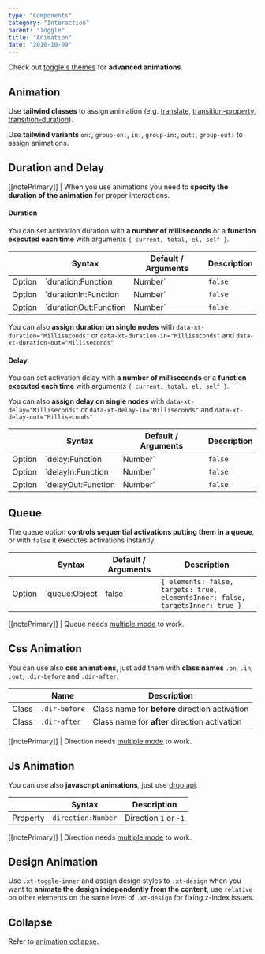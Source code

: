 ```yaml
---
type: "Components"
category: "Interaction"
parent: "Toggle"
title: "Animation"
date: "2010-10-09"
---
```


Check out [toggle's themes](/themes/toggl) for **advanced animations**.

## Animation

Use **tailwind classes** to assign animation (e.g. [translate](https://tailwindcss.com/docs/translate), [transition-property](https://tailwindcss.com/docs/transition-property), [transition-duration](https://tailwindcss.com/docs/transition-duration)).

Use **tailwind variants** `on:`, `group-on:`, `in:`, `group-in:`, `out:`, `group-out:` to assign animations.

<demo>
  <demoinline src="demos/components/toggle/animation">
  </demoinline>
</demo>

## Duration and Delay

[[notePrimary]]
| When you use animations you need to **specity the duration of the animation** for proper interactions.

#### Duration

You can set activation duration with **a number of milliseconds** or a **function executed each time** with arguments `{ current, total, el, self }`.

<div class="xt-overflow-sub overflow-y-hidden overflow-x-scroll my-5 xt-my-auto w-full">

|                         | Syntax                                    | Default / Arguments                       | Description                   |
| ----------------------- | ----------------------------------------- | ----------------------------- | ----------------------------- |
| Option                  | `duration:Function|Number`                          | `false`        | Activation and Deactivation duration            |
| Option                  | `durationIn:Function|Number`                          | `false`        | Activation duration            |
| Option                  | `durationOut:Function|Number`                          | `false`        | Deactivation duration            |

</div>

You can also **assign duration on single nodes** with `data-xt-duration="Milliseconds"` or `data-xt-duration-in="Milliseconds"` and `data-xt-duration-out="Milliseconds"`

#### Delay

You can set activation delay with **a number of milliseconds** or a **function executed each time** with arguments `{ current, total, el, self }`.

You can also **assign delay on single nodes** with `data-xt-delay="Milliseconds"` or `data-xt-delay-in="Milliseconds"` and `data-xt-delay-out="Milliseconds"`

<div class="xt-overflow-sub overflow-y-hidden overflow-x-scroll my-5 xt-my-auto w-full">

|                         | Syntax                                    | Default / Arguments                       | Description                   |
| ----------------------- | ----------------------------------------- | ----------------------------- | ----------------------------- |
| Option                  | `delay:Function|Number`                          | `false`        | Activation and Deactivation delay            |
| Option                  | `delayIn:Function|Number`                          | `false`        | Activation delay            |
| Option                  | `delayOut:Function|Number`                          | `false`        | Deactivation delay            |

</div>

<demo>
  <demoinline src="demos/components/toggle/animation-duration-delay">
  </demoinline>
</demo>

## Queue

The queue option **controls sequential activations putting them in a queue**, or with `false` it executes activations instantly.

<div class="xt-overflow-sub overflow-y-hidden overflow-x-scroll my-5 xt-my-auto w-full">

|                         | Syntax                                    | Default / Arguments                       | Description                   |
| ----------------------- | ----------------------------------------- | ----------------------------- | ----------------------------- |
| Option                  | `queue:Object|false`                 | `{ elements: false, targets: true, elementsInner: false, targetsInner: true }`     | Queue activations e.g.: `{ elements: false, targets: true, elementsInner: false, targetsInner: true }`          |

</div>

[[notePrimary]]
| Queue needs [multiple mode](/components/toggle#usage-multiple) to work.

<demo>
  <demoinline src="demos/components/toggle/animation-queue">
  </demoinline>
  <demoinline src="demos/components/toggle/animation-noqueue">
  </demoinline>
</demo>

## Css Animation

You can use also **css animations**, just add them with **class names** `.on`, `.in`, `.out`, `.dir-before` and `.dir-after`.

<div class="xt-overflow-sub overflow-y-hidden overflow-x-scroll my-5 xt-my-auto w-full">

|                      | Name                          | Description                   |
| ----------------------- | ---------------------------- | ----------------------------- |
| Class                  | `.dir-before`       |  Class name for **before** direction activation            |
| Class                  | `.dir-after`       |  Class name for **after** direction activation            |
</div>

[[notePrimary]]
| Direction needs [multiple mode](/components/drop#usage-multiple) to work.

<demo>
  <demoinline src="demos/components/toggle/animation-css">
  </demoinline>
</demo>

## Js Animation

You can use also **javascript animations**, just use [drop api](/components/drop/api).

<div class="xt-overflow-sub overflow-y-hidden overflow-x-scroll my-5 xt-my-auto w-full">

|                         | Syntax                                    | Description                   |
| ----------------------- | ----------------------------------------- | ----------------------------- |
| Property                   | `direction:Number`       | Direction `1` or `-1`              |

</div>

[[notePrimary]]
| Direction needs [multiple mode](/components/drop#usage-multiple) to work.

<demo>
  <demoinline src="demos/components/toggle/animation-js">
  </demoinline>
</demo>

## Design Animation

Use `.xt-toggle-inner` and assign design styles to `.xt-design` when you want to **animate the design independently from the content**, use `relative` on other elements on the same level of `.xt-design` for fixing z-index issues.

<demo>
  <demoinline src="demos/components/toggle/animation-design">
  </demoinline>
</demo>

## Collapse

Refer to [animation collapse](/components/animation/collapse).
